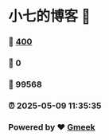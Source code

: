 # 小七的博客 :link:  
### :page_facing_up: [400](/tag.html) 
### :speech_balloon: 0 
### :hibiscus: 99568 
### :alarm_clock: 2025-05-09 11:35:35 
### Powered by :heart: [Gmeek](https://github.com/Meekdai/Gmeek)
